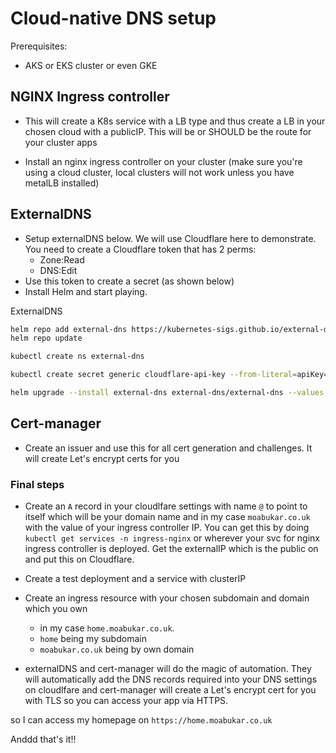 # Cloud-native DNS setup


Prerequisites:

- AKS or EKS cluster or even GKE

## NGINX Ingress controller

- This will create a K8s service with a LB type and thus create a LB in your chosen cloud with a publicIP. This will be or SHOULD be the route for your cluster apps

- Install an nginx ingress controller on your cluster (make sure you're using a cloud cluster, local clusters will not work unless you have metalLB installed)

## ExternalDNS

- Setup externalDNS below. We will use Cloudflare here to demonstrate. You need to create a Cloudflare token that has 2 perms:
    - Zone:Read
    - DNS:Edit
- Use this token to create a secret (as shown below)
- Install Helm and start playing.

ExternalDNS

```bash
helm repo add external-dns https://kubernetes-sigs.github.io/external-dns/
helm repo update

kubectl create ns external-dns

kubectl create secret generic cloudflare-api-key --from-literal=apiKey="<>" --namespace external-dns

helm upgrade --install external-dns external-dns/external-dns --values values.yml --namespace external-dns
```

## Cert-manager

- Create an issuer and use this for all cert generation and challenges. It will create Let's encrypt certs for you


### Final steps

- Create an `A` record in your cloudlfare settings with name `@` to point to itself which will be your domain name and in my case `moabukar.co.uk` with the value of your ingress controller IP. You can get this by doing `kubectl get services -n ingress-nginx` or wherever your svc for nginx ingress controller is deployed. Get the externalIP which is the public on and put this on Cloudflare.

- Create a test deployment and a service with clusterIP
- Create an ingress resource with your chosen subdomain and domain which you own
    - in my case `home.moabukar.co.uk`.
    - `home` being my subdomain
    - `moabukar.co.uk` being by own domain

- externalDNS and cert-manager will do the magic of automation. They will automatically add the DNS records required into your DNS settings on cloudlfare and cert-manager will create a Let's encrypt cert for you with TLS so you can access your app via HTTPS. 

so I can access my homepage on `https://home.moabukar.co.uk`

Anddd that's it!!
